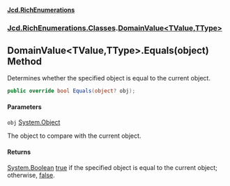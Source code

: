 #### [Jcd.RichEnumerations](index.md 'index')

### [Jcd.RichEnumerations.Classes](Jcd.RichEnumerations.Classes.md 'Jcd.RichEnumerations.Classes').[DomainValue&lt;TValue,TType&gt;](DomainValue_TValue,TType_.md 'Jcd.RichEnumerations.Classes.DomainValue<TValue,TType>')

## DomainValue<TValue,TType>.Equals(object) Method

Determines whether the specified object is equal to the current object.

```csharp
public override bool Equals(object? obj);
```

#### Parameters

<a name='Jcd.RichEnumerations.Classes.DomainValue_TValue,TType_.Equals(object).obj'></a>

`obj` [System.Object](https://docs.microsoft.com/en-us/dotnet/api/System.Object 'System.Object')

The object to compare with the current object.

#### Returns

[System.Boolean](https://docs.microsoft.com/en-us/dotnet/api/System.Boolean 'System.Boolean')
[true](https://docs.microsoft.com/en-us/dotnet/csharp/language-reference/builtin-types/bool 'https://docs.microsoft.com/en-us/dotnet/csharp/language-reference/builtin-types/bool') if the specified object is equal to the current object; otherwise, [false](https://docs.microsoft.com/en-us/dotnet/csharp/language-reference/builtin-types/bool 'https://docs.microsoft.com/en-us/dotnet/csharp/language-reference/builtin-types/bool').